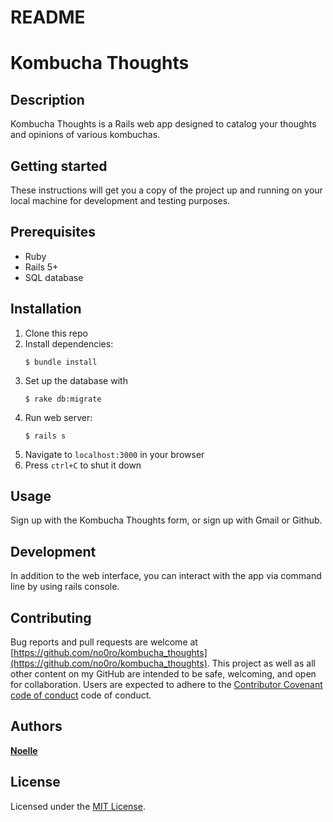 # README

# Kombucha Thoughts

## Description

Kombucha Thoughts is a Rails web app designed to catalog your thoughts and opinions of various kombuchas. 

## Getting started
These instructions will get you a copy of the project up and running on your local machine for development and testing purposes.

## Prerequisites

- Ruby
- Rails 5+
- SQL database

## Installation
1. Clone this repo
2. Install dependencies:
   ```
   $ bundle install
   ```
3. Set up the database with 
    ```
    $ rake db:migrate
    ```
4. Run web server:
    ```
    $ rails s
    ```
5. Navigate to `localhost:3000` in your browser
6. Press `ctrl+C` to shut it down

## Usage
Sign up with the Kombucha Thoughts form, or sign up with Gmail or Github.

## Development 
In addition to the web interface, you can interact with the app via command line by using rails console. 

## Contributing 
Bug reports and pull requests are welcome at [https://github.com/no0ro/kombucha_thoughts](https://github.com/no0ro/kombucha_thoughts). This project as well as all other content on my GitHub are intended to be safe, welcoming, and open for collaboration. Users are expected to adhere to the [Contributor Covenant code of conduct](https://www.contributor-covenant.org/version/1/4/code-of-conduct) code of conduct. 

## Authors 
**[Noelle](https://github.com/no0ro/)**

## License
Licensed under the [MIT License](https://opensource.org/licenses/MIT).
